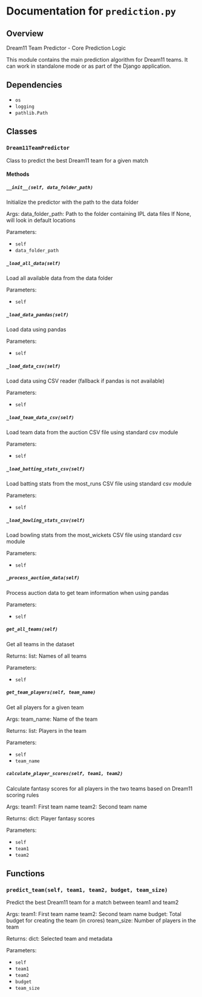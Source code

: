 # Documentation for `prediction.py`

## Overview

Dream11 Team Predictor - Core Prediction Logic

This module contains the main prediction algorithm for Dream11 teams.
It can work in standalone mode or as part of the Django application.
## Dependencies

- `os`
- `logging`
- `pathlib.Path`

## Classes

### `Dream11TeamPredictor`

Class to predict the best Dream11 team for a given match

#### Methods

##### `__init__(self, data_folder_path)`

Initialize the predictor with the path to the data folder

Args:
    data_folder_path: Path to the folder containing IPL data files
                      If None, will look in default locations

Parameters:
- `self`
- `data_folder_path`

##### `_load_all_data(self)`

Load all available data from the data folder

Parameters:
- `self`

##### `_load_data_pandas(self)`

Load data using pandas

Parameters:
- `self`

##### `_load_data_csv(self)`

Load data using CSV reader (fallback if pandas is not available)

Parameters:
- `self`

##### `_load_team_data_csv(self)`

Load team data from the auction CSV file using standard csv module

Parameters:
- `self`

##### `_load_batting_stats_csv(self)`

Load batting stats from the most_runs CSV file using standard csv module

Parameters:
- `self`

##### `_load_bowling_stats_csv(self)`

Load bowling stats from the most_wickets CSV file using standard csv module

Parameters:
- `self`

##### `_process_auction_data(self)`

Process auction data to get team information when using pandas

Parameters:
- `self`

##### `get_all_teams(self)`

Get all teams in the dataset

Returns:
    list: Names of all teams

Parameters:
- `self`

##### `get_team_players(self, team_name)`

Get all players for a given team

Args:
    team_name: Name of the team
    
Returns:
    list: Players in the team

Parameters:
- `self`
- `team_name`

##### `calculate_player_scores(self, team1, team2)`

Calculate fantasy scores for all players in the two teams based on Dream11 scoring rules

Args:
    team1: First team name
    team2: Second team name
    
Returns:
    dict: Player fantasy scores

Parameters:
- `self`
- `team1`
- `team2`


## Functions

### `predict_team(self, team1, team2, budget, team_size)`

Predict the best Dream11 team for a match between team1 and team2

Args:
    team1: First team name
    team2: Second team name
    budget: Total budget for creating the team (in crores)
    team_size: Number of players in the team
    
Returns:
    dict: Selected team and metadata

Parameters:
- `self`
- `team1`
- `team2`
- `budget`
- `team_size`

